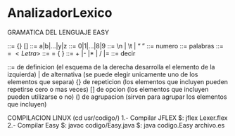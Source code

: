 # AnalizadorLexico
GRAMATICA DEL LENGUAJE EASY

<variable>::= {<Letra>} [<Digito>]
<Letra>::= a|b|...|y|z 
<Digito>::= 0|1|...|8|9
<WhiteSpace>::= \n | \t | “ ”
<Declarar entero>::= numero <variable>
<Declarar cadena>::= palabras <variable>
<DefinirCadena> ::=  <variable> = ${ <Letra> }$
<Definir entero> ::= <variable> = { <Digito> }
<operador>::= + |- |* | / |=
<SentenciaDeimpresion> ::= decir <variable> 

::= de definicion (el esquema de la derecha desarrolla el elemento de la izquierda)
| de alternativa (se puede elegir unicamente uno de los elementos que separa)
{} de repeticion (los elementos que incluyen pueden repetirse cero o mas veces)
[] de opcion (los elementos que incluyen pueden utilizarse o no)
() de agrupacion (sirven para agrupar los elementos que incluyen)

COMPILACION LINUX (cd usr/codigo/)
 1.- Compilar JFLEX
   $: jflex Lexer.flex
 2.- Compilar Easy
   $: javac codigo/Easy.java
   $: java codigo.Easy archivo.es
